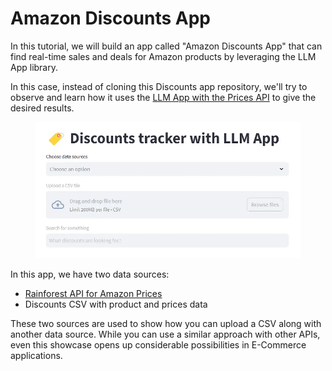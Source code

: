 # Amazon Discounts App

In this tutorial, we will build an app called "Amazon Discounts App" that can find real-time sales and deals for Amazon products by leveraging the LLM App library.&#x20;

In this case, instead of cloning this Discounts app repository, we'll try to observe and learn how it uses the [LLM App with the Prices API](https://github.com/Boburmirzo/chatgpt-api-python-sales) to give the desired results.

<figure><img src="../../.gitbook/assets/discounts-tracker-streamlit-1.png" alt=""><figcaption></figcaption></figure>

In this app, we have two data sources:

* [Rainforest API for Amazon Prices](https://www.rainforestapi.com)
* Discounts CSV with product and prices data

These two sources are used to show how you can upload a CSV along with another data source. While you can use a similar approach with other APIs, even this showcase opens up considerable possibilities in E-Commerce applications.&#x20;
